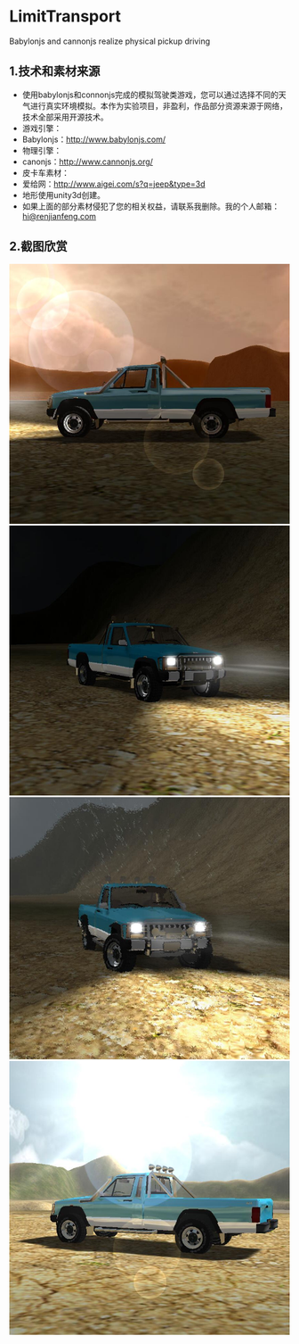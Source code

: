 # LimitTransport
Babylonjs and cannonjs realize physical pickup driving

## 1.技术和素材来源
* 使用babylonjs和connonjs完成的模拟驾驶类游戏，您可以通过选择不同的天气进行真实环境模拟。本作为实验项目，非盈利，作品部分资源来源于网络，技术全部采用开源技术。
* 游戏引擎：
* Babylonjs：http://www.babylonjs.com/
* 物理引擎：
* canonjs：http://www.cannonjs.org/
* 皮卡车素材：
* 爱给网：http://www.aigei.com/s?q=jeep&type=3d
* 地形使用unity3d创建。
* 如果上面的部分素材侵犯了您的相关权益，请联系我删除。我的个人邮箱：hi@renjianfeng.com

## 2.截图欣赏
![Alt text](/src/Resource/gameScene/images/ui/after.jpg)
![Alt text](/src/Resource/gameScene/images/ui/night.jpg)
![Alt text](/src/Resource/gameScene/images/ui/rain.jpg)
![Alt text](/src/Resource/gameScene/images/ui/sun.jpg)
